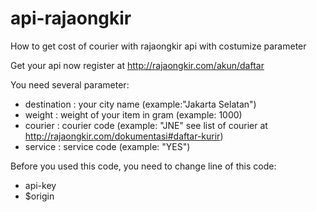 # api-rajaongkir
How to get cost of courier with rajaongkir api with costumize parameter

Get your api now register at http://rajaongkir.com/akun/daftar

You need several parameter:
- destination : your city name (example:"Jakarta Selatan")
- weight : weight of your item in gram (example: 1000)
- courier : courier code (example: "JNE" see list of courier at http://rajaongkir.com/dokumentasi#daftar-kurir)
- service : service code (example: "YES")

Before you used this code, you need to change line of this code:
- api-key
- $origin 

